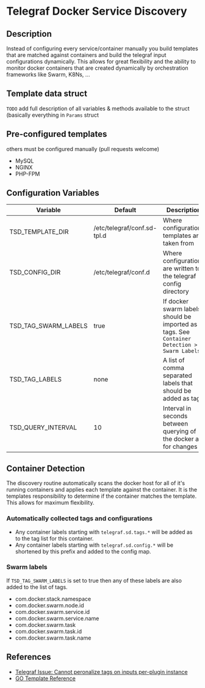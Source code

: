 # Telegraf Docker Service Discovery

## Description
Instead of configuring every service/container manually you build
templates that are matched against containers and build the telegraf
input configurations dynamically. This allows for great flexibility and
the ability to monitor docker containers that are created dynamically by
orchestration frameworks like Swarm, K8Ns, ...

## Template data struct
`TODO`  add full description of all variables & methods available to the struct (basically everything in `Params` struct

## Pre-configured templates
others must be configured manually (pull requests welcome)
- MySQL
- NGINX
- PHP-FPM

## Configuration Variables
| Variable             | Default                     | Description                                                                                 |
| ---                  | ---                         | ---                                                                                         |
| TSD_TEMPLATE_DIR     | /etc/telegraf/conf.sd-tpl.d | Where configurations templates are taken from                                               |
| TSD_CONFIG_DIR       | /etc/telegraf/conf.d        | Where configurations are written to, the telegraf config directory                          |
| TSD_TAG_SWARM_LABELS | true                        | If docker swarm labels should be imported as tags. See `Container Detection > Swarm Labels` |
| TSD_TAG_LABELS       | none                        | A list of comma separated labels that should be added as tags                               |
| TSD_QUERY_INTERVAL   | 10                          | Interval in seconds between querying of the docker api for changes                          |

## Container Detection
The discovery routine automatically scans the docker host for all of it's running containers and applies each template against the container.
It is the templates responsibility to determine if the container matches the template. This allows for maximum flexibility.

### Automatically collected tags and configurations
- Any container labels starting with `telegraf.sd.tags.*` will be added as to the tag list for this container.
- Any container labels starting with `telegraf.sd.config.*` will be shortened by this prefix and added to the config map.

### Swarm labels
If `TSD_TAG_SWARM_LABELS` is set to true then any of these labels are also added to the list of tags.
- com.docker.stack.namespace
- com.docker.swarm.node.id
- com.docker.swarm.service.id
- com.docker.swarm.service.name
- com.docker.swarm.task
- com.docker.swarm.task.id
- com.docker.swarm.task.name

## References
- [Telegraf Issue: Cannot peronalize tags on inputs per-plugin instance](https://github.com/influxdata/telegraf/issues/662)
- [GO Template Reference](https://golang.org/pkg/text/template/)


